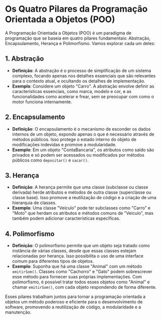 # Os Quatro Pilares da Programação Orientada a Objetos (POO)

A Programação Orientada a Objetos (POO) é um paradigma de programação que se baseia em quatro pilares fundamentais: Abstração, Encapsulamento, Herança e Polimorfismo. Vamos explorar cada um deles:

## 1. Abstração
- **Definição**: A abstração é o processo de simplificação de um sistema complexo, focando apenas nos detalhes essenciais que são relevantes para o contexto atual, e ocultando os detalhes de implementação.
- **Exemplo**: Considere um objeto "Carro". A abstração envolve definir as características essenciais, como marca, modelo e cor, e as funcionalidades como acelerar e frear, sem se preocupar com como o motor funciona internamente.

## 2. Encapsulamento
- **Definição**: O encapsulamento é o mecanismo de esconder os dados internos de um objeto, expondo apenas o que é necessário através de métodos públicos. Isso protege o estado interno do objeto de modificações indevidas e promove a modularidade.
- **Exemplo**: Em um objeto "ContaBancaria", os atributos como saldo são privados e só podem ser acessados ou modificados por métodos públicos como `depositar()` e `sacar()`.

## 3. Herança
- **Definição**: A herança permite que uma classe (subclasse ou classe derivada) herde atributos e métodos de outra classe (superclasse ou classe base). Isso promove a reutilização de código e a criação de uma hierarquia de classes.
- **Exemplo**: Uma classe "Veiculo" pode ter subclasses como "Carro" e "Moto" que herdam os atributos e métodos comuns de "Veiculo", mas também podem adicionar características específicas.

## 4. Polimorfismo
- **Definição**: O polimorfismo permite que um objeto seja tratado como instância de várias classes, desde que essas classes estejam relacionadas por herança. Isso possibilita o uso de uma interface comum para diferentes tipos de objetos.
- **Exemplo**: Suponha que há uma classe "Animal" com um método `emitirSom()`. Classes como "Cachorro" e "Gato" podem sobrescrever esse método para fornecer suas próprias implementações. Com polimorfismo, é possível tratar todos esses objetos como "Animal" e chamar `emitirSom()`, com cada objeto respondendo de forma diferente.

Esses pilares trabalham juntos para tornar a programação orientada a objetos um método poderoso e eficiente para o desenvolvimento de software, promovendo a reutilização de código, a modularidade e a manutenção.
